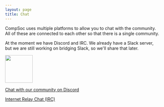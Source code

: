 ```yaml
---
layout: page
title: Chat
---
```


CompSoc uses multiple platforms to allow you to chat with the community. All of these are connected to each other so that there is a single community.

At the moment we have Discord and IRC. We already have a Slack server, but we are still working on bridging Slack, so we'll share that later.

<div class="container" id="community">
    <div class="row">
    <div class="col-lg-4">
        <!-- Discord -->
        <div class="card mb-3 text-center">
            <a href="https://discord.gg/e4y8Vy5" class="btn btn-discord btn-block">
                <img src="{{ site.baseurl }}/static/img/Discord-Logo+Wordmark-White.svg" style="height: 90px; max-width: 100%">
                <p>Chat with our community on Discord</p>
            </a>
        </div>
    </div>
    <div class="col-lg-4">
        <!-- IRC -->
        <div class="card mb-3 text-center">
            <a href="{{ site.baseurl }}/irc" class="btn btn-warning btn-lg btn-block">Internet Relay Chat (IRC)</a>
        </div>
    </div>
    </div>
</div>